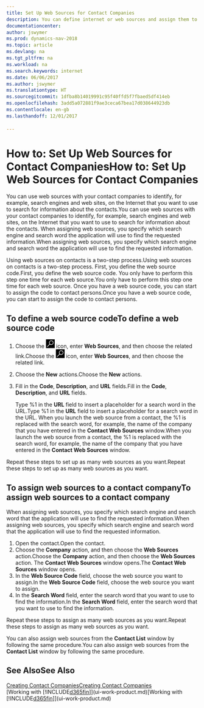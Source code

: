 ```yaml
---
title: Set Up Web Sources for Contact Companies
description: You can define internet or web sources and assign them to a contact company to help identify how you want to search for information about your contacts.
documentationcenter: 
author: jswymer
ms.prod: dynamics-nav-2018
ms.topic: article
ms.devlang: na
ms.tgt_pltfrm: na
ms.workload: na
ms.search.keywords: internet
ms.date: 06/06/2017
ms.author: jswymer
ms.translationtype: HT
ms.sourcegitcommit: 1dfba8b14019991c95f40ffd5f7fbaed5df414eb
ms.openlocfilehash: 3add5a072881f9ae3ceca67bea17d038644923db
ms.contentlocale: en-gb
ms.lasthandoff: 12/01/2017

---
```

# <a name="how-to-set-up-web-sources-for-contact-companies"></a><span data-ttu-id="681e9-103">How to: Set Up Web Sources for Contact Companies</span><span class="sxs-lookup"><span data-stu-id="681e9-103">How to: Set Up Web Sources for Contact Companies</span></span>
<span data-ttu-id="681e9-104">You can use web sources with your contact companies to identify, for example, search engines and web sites, on the Internet that you want to use to search for information about the contacts.</span><span class="sxs-lookup"><span data-stu-id="681e9-104">You can use web sources with your contact companies to identify, for example, search engines and web sites, on the Internet that you want to use to search for information about the contacts.</span></span> <span data-ttu-id="681e9-105">When assigning web sources, you specify which search engine and search word the application will use to find the requested information.</span><span class="sxs-lookup"><span data-stu-id="681e9-105">When assigning web sources, you specify which search engine and search word the application will use to find the requested information.</span></span>

<span data-ttu-id="681e9-106">Using web sources on contacts is a two-step process.</span><span class="sxs-lookup"><span data-stu-id="681e9-106">Using web sources on contacts is a two-step process.</span></span> <span data-ttu-id="681e9-107">First, you define the web source code.</span><span class="sxs-lookup"><span data-stu-id="681e9-107">First, you define the web source code.</span></span> <span data-ttu-id="681e9-108">You only have to perform this step one time for each web source.</span><span class="sxs-lookup"><span data-stu-id="681e9-108">You only have to perform this step one time for each web source.</span></span> <span data-ttu-id="681e9-109">Once you have a web source code, you can start to assign the code to contact persons.</span><span class="sxs-lookup"><span data-stu-id="681e9-109">Once you have a web source code, you can start to assign the code to contact persons.</span></span>

## <a name="to-define-a-web-source-code"></a><span data-ttu-id="681e9-110">To define a web source code</span><span class="sxs-lookup"><span data-stu-id="681e9-110">To define a web source code</span></span>
1. <span data-ttu-id="681e9-111">Choose the ![Search for Page or Report](media/ui-search/search_small.png "Search for Page or Report icon") icon, enter **Web Sources**, and then choose the related link.</span><span class="sxs-lookup"><span data-stu-id="681e9-111">Choose the ![Search for Page or Report](media/ui-search/search_small.png "Search for Page or Report icon") icon, enter **Web Sources**, and then choose the related link.</span></span>
2. <span data-ttu-id="681e9-112">Choose the **New** actions.</span><span class="sxs-lookup"><span data-stu-id="681e9-112">Choose the **New** actions.</span></span>
3. <span data-ttu-id="681e9-113">Fill in the **Code**, **Description**, and **URL** fields.</span><span class="sxs-lookup"><span data-stu-id="681e9-113">Fill in the **Code**, **Description**, and **URL** fields.</span></span>

    <span data-ttu-id="681e9-114">Type %1 in the **URL** field to insert a placeholder for a search word in the URL.</span><span class="sxs-lookup"><span data-stu-id="681e9-114">Type %1 in the **URL** field to insert a placeholder for a search word in the URL.</span></span> <span data-ttu-id="681e9-115">When you launch the web source from a contact, the %1 is replaced with the search word, for example, the name of the company that you have entered in the **Contact Web Sources** window.</span><span class="sxs-lookup"><span data-stu-id="681e9-115">When you launch the web source from a contact, the %1 is replaced with the search word, for example, the name of the company that you have entered in the **Contact Web Sources** window.</span></span>

<span data-ttu-id="681e9-116">Repeat these steps to set up as many web sources as you want.</span><span class="sxs-lookup"><span data-stu-id="681e9-116">Repeat these steps to set up as many web sources as you want.</span></span>

## <a name="to-assign-web-sources-to-a-contact-company"></a><span data-ttu-id="681e9-117">To assign web sources to a contact company</span><span class="sxs-lookup"><span data-stu-id="681e9-117">To assign web sources to a contact company</span></span>
<span data-ttu-id="681e9-118">When assigning web sources, you specify which search engine and search word that the application will use to find the requested information.</span><span class="sxs-lookup"><span data-stu-id="681e9-118">When assigning web sources, you specify which search engine and search word that the application will use to find the requested information.</span></span>

1. <span data-ttu-id="681e9-119">Open the contact.</span><span class="sxs-lookup"><span data-stu-id="681e9-119">Open the contact.</span></span>
2. <span data-ttu-id="681e9-120">Choose the **Company** action, and then choose the **Web Sources** action.</span><span class="sxs-lookup"><span data-stu-id="681e9-120">Choose the **Company** action, and then choose the **Web Sources** action.</span></span> <span data-ttu-id="681e9-121">The **Contact Web Sources** window opens.</span><span class="sxs-lookup"><span data-stu-id="681e9-121">The **Contact Web Sources** window opens.</span></span>
3. <span data-ttu-id="681e9-122">In the **Web Source Code** field, choose the web source you want to assign.</span><span class="sxs-lookup"><span data-stu-id="681e9-122">In the **Web Source Code** field, choose the web source you want to assign.</span></span>
4. <span data-ttu-id="681e9-123">In the **Search Word** field, enter the search word that you want to use to find the information.</span><span class="sxs-lookup"><span data-stu-id="681e9-123">In the **Search Word** field, enter the search word that you want to use to find the information.</span></span>

<span data-ttu-id="681e9-124">Repeat these steps to assign as many web sources as you want.</span><span class="sxs-lookup"><span data-stu-id="681e9-124">Repeat these steps to assign as many web sources as you want.</span></span>

<span data-ttu-id="681e9-125">You can also assign web sources from the **Contact List** window by following the same procedure.</span><span class="sxs-lookup"><span data-stu-id="681e9-125">You can also assign web sources from the **Contact List** window by following the same procedure.</span></span>

## <a name="see-also"></a><span data-ttu-id="681e9-126">See Also</span><span class="sxs-lookup"><span data-stu-id="681e9-126">See Also</span></span>
[<span data-ttu-id="681e9-127">Creating Contact Companies</span><span class="sxs-lookup"><span data-stu-id="681e9-127">Creating Contact Companies</span></span>](marketing-create-contact-companies.md)  
<span data-ttu-id="681e9-128">[Working with [!INCLUDE[d365fin](includes/d365fin_md.md)]](ui-work-product.md)</span><span class="sxs-lookup"><span data-stu-id="681e9-128">[Working with [!INCLUDE[d365fin](includes/d365fin_md.md)]](ui-work-product.md)</span></span>

